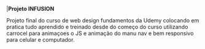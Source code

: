 |__**Projeto INFUSION**__

Projeto final do curso de web design fundamentos da Udemy colocando em pratica tudo aprendido e treinado desde do começo do curso utilizando carrocel para animaçoes o JS e animação do manu nav e bem responsivo para celular e computador.
